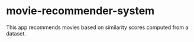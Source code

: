 # movie-recommender-system
This app recommends movies based on similarity scores computed from a dataset. 
